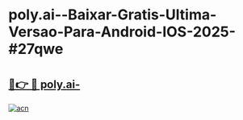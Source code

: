 # poly.ai--Baixar-Gratis-Ultima-Versao-Para-Android-IOS-2025-#27qwe

# <h2><a href="https://ainizakaria.my?title=poly.ai-&ref=24M">🔗👉 🔴 poly.ai-</a></h2>

[![acn](https://github.com/user-attachments/assets/0f9c940e-d8b0-45ae-aac7-cd30a18b3e1c)](https://ainizakaria.my?title=poly.ai-&ref=24M)

